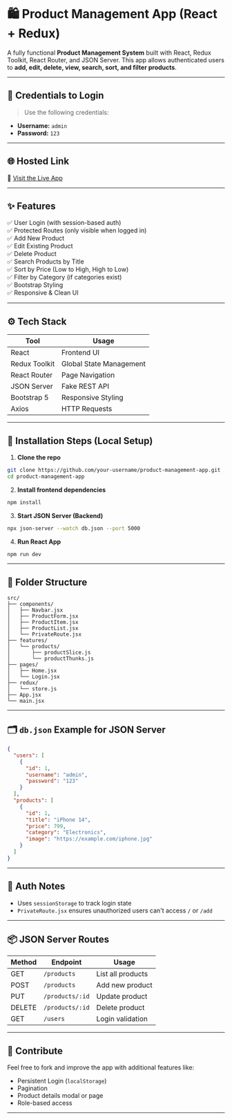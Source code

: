 # 🛍️ Product Management App (React + Redux)

A fully functional **Product Management System** built with React, Redux Toolkit, React Router, and JSON Server. This app allows authenticated users to **add, edit, delete, view, search, sort, and filter products**.

---

## 🔑 Credentials to Login

> Use the following credentials:

- **Username:** `admin`  
- **Password:** `123`

---

## 🌐 Hosted Link

🔗 [Visit the Live App](https://product-management-app-exam.vercel.app/login)

---

## ✨ Features

✅ User Login (with session-based auth)  
✅ Protected Routes (only visible when logged in)  
✅ Add New Product  
✅ Edit Existing Product  
✅ Delete Product  
✅ Search Products by Title  
✅ Sort by Price (Low to High, High to Low)  
✅ Filter by Category (if categories exist)  
✅ Bootstrap Styling  
✅ Responsive & Clean UI

---

## ⚙️ Tech Stack

| Tool            | Usage                       |
|-----------------|-----------------------------|
| React           | Frontend UI                 |
| Redux Toolkit   | Global State Management     |
| React Router    | Page Navigation             |
| JSON Server     | Fake REST API               |
| Bootstrap 5     | Responsive Styling          |
| Axios           | HTTP Requests               |

---

## 🚀 Installation Steps (Local Setup)

1. **Clone the repo**

```bash
git clone https://github.com/your-username/product-management-app.git
cd product-management-app
```

2. **Install frontend dependencies**

```bash
npm install
```

3. **Start JSON Server (Backend)**

```bash
npx json-server --watch db.json --port 5000
```

4. **Run React App**

```bash
npm run dev
```

---

## 📁 Folder Structure

```
src/
├── components/
│   ├── Navbar.jsx
│   ├── ProductForm.jsx
│   ├── ProductItem.jsx
│   ├── ProductList.jsx
│   └── PrivateRoute.jsx
├── features/
│   └── products/
│       ├── productSlice.js
│       └── productThunks.js
├── pages/
│   ├── Home.jsx
│   └── Login.jsx
├── redux/
│   └── store.js
├── App.jsx
└── main.jsx
```

---

## 🗂️ `db.json` Example for JSON Server

```json
{
  "users": [
    {
      "id": 1,
      "username": "admin",
      "password": "123"
    }
  ],
  "products": [
    {
      "id": 1,
      "title": "iPhone 14",
      "price": 799,
      "category": "Electronics",
      "image": "https://example.com/iphone.jpg"
    }
  ]
}
```

---

## 🔐 Auth Notes

- Uses `sessionStorage` to track login state
- `PrivateRoute.jsx` ensures unauthorized users can't access `/` or `/add`

---

## 📦 JSON Server Routes

| Method | Endpoint          | Usage                |
|--------|-------------------|----------------------|
| GET    | `/products`       | List all products    |
| POST   | `/products`       | Add new product      |
| PUT    | `/products/:id`   | Update product       |
| DELETE | `/products/:id`   | Delete product       |
| GET    | `/users`          | Login validation     |

---

## 🤝 Contribute

Feel free to fork and improve the app with additional features like:

- Persistent Login (`localStorage`)
- Pagination
- Product details modal or page
- Role-based access

---